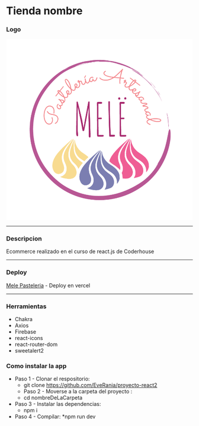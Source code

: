 # Tienda nombre


### Logo

![image][def]
<!-- //ahi guardo el logo -->

---


### Descripcion
Ecommerce realizado en el curso de react.js de Coderhouse

---

### Deploy

[Mele Pasteleria](https://proyecto-react2-blue.vercel.app/) - Deploy en vercel

---

### Herramientas

* Chakra
* Axios
* Firebase
* react-icons
* react-router-dom
* sweetalert2

### Como instalar la app

* Paso 1 - Clonar el respositorio:
    * git clone https://github.com/EveRania/proyecto-react2
    * Paso 2 - Moverse a la carpeta del proyecto :
    * cd nombreDeLaCarpeta
* Paso 3 - Instalar las dependencias: 
    * npm i 
* Paso 4 - Compilar:
    *npm run dev 


[def]: src/assets/mele%20logo%20color.png